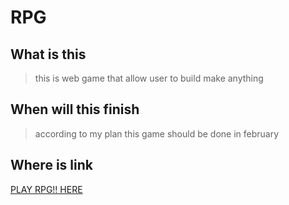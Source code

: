 # **RPG**
## What is this
> this is web game that allow user to build make anything
## When will this finish
> according to my plan this game should be done in february
## Where is link
[PLAY RPG!! HERE](https://13151294.github.io/rpg/)
